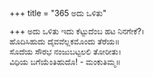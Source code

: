 +++
title = "365 ಅದು ಒಳಿತು"

+++
ಅದು ಒಳಿತು ಇದು ಕೆಟ್ಟುದೆಂಬ ಹಟ ನಿನಗೇಕೆ?।  
ಹೊದಿಸಿಹುದು ದೈವವೆಲ್ಲಕಮೊಂದು ತೆರೆಯ॥  
ಸೊದೆಯ ಸೌರಭ ನಂಜುಬಟ್ಟಲಲಿ ತೋರೀತು।  
ವಿಧಿಯ ಬಗೆಯೆಂತಿಹುದೊ! - ಮಂಕುತಿಮ್ಮ॥  
